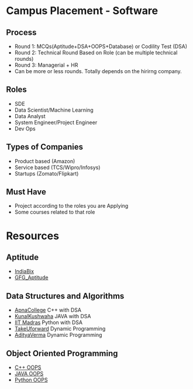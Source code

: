 # Campus Placement - Software
## Process
- Round 1: MCQs(Aptitude+DSA+OOPS+Database) or Codility Test (DSA)
- Round 2: Technical Round Based on Role (can be multiple technical rounds)
- Round 3: Managerial + HR 
- Can be more or less rounds. Totally depends on the hirirng company.
## Roles
- SDE
- Data Scientist/Machine Learning
- Data Analyst
- System Engineer/Project Engineer
- Dev Ops
## Types of Companies
- Product based (Amazon)
- Service based (TCS/Wipro/Infosys)
- Startups (Zomato/Flipkart)
## Must Have
- Project according to the roles you are Applying
- Some courses related to that role
# Resources
## Aptitude
- [IndiaBix]
- [GFG_Aptitude]
## Data Structures and Algorithms
- [ApnaCollege] C++ with DSA
- [KunalKushwaha] JAVA with DSA
- [IIT Madras] Python with DSA
- [TakeUforward] Dynamic Programming
- [AdityaVerma] Dynamic Programming
## Object Oriented Programming
- [C++ OOPS]
- [JAVA OOPS]
- [Python OOPS]





[Python OOPS]: <https://www.youtube.com/watch?v=mrhccLHtyN4&list=PLeo1K3hjS3utXiAr1FqrssqNU1Q0ai84x>
[JAVA OOPS]: <https://www.youtube.com/watch?v=7WhnYwoBY24&list=PLlhM4lkb2sEhf5NlWeYh_gdcN49pHjVP0>
[C++ OOPS]: <https://www.youtube.com/watch?v=m1fJjNLzRag>
[IIT Madras]: <https://www.youtube.com/watch?v=G-XixYjFNnA&list=PLZ2ps__7DhBaDccbZRgiU1sHX2gZrQ-XT>
[AdityaVerma]: <https://www.youtube.com/@TheAdityaVerma/playlists>
[TakeUforward]: <https://www.youtube.com/watch?v=tyB0ztf0DNY&list=PLgUwDviBIf0pwFf-BnpkXxs0Ra0eU2sJY>
[KunalKushwaha]: <https://www.youtube.com/watch?v=rZ41y93P2Qo&list=PL9gnSGHSqcnr_DxHsP7AW9ftq0AtAyYqJ>
[ApnaCollege]: <https://www.youtube.com/watch?v=z9bZufPHFLU&list=PLfqMhTWNBTe0b2nM6JHVCnAkhQRGiZMSJ>
[IndiaBix]: <https://www.indiabix.com/aptitude/questions-and-answers/>
[GFG_Aptitude]: <https://www.geeksforgeeks.org/aptitude-questions-and-answers/>
